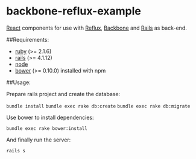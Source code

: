 # backbone-reflux-example

[React](http://facebook.github.io/react/) components for use with [Reflux](https://github.com/reflux/refluxjs), [Backbone](http://backbonejs.org/) and [Rails](http://rubyonrails.org/) as back-end.

##Requirements:
* [ruby](https://www.ruby-lang.org) (>= 2.1.6)
* [rails](http://rubyonrails.org/) (>= 4.1.12)
* [node](http://nodejs.org)
* [bower](https://github.com/bower/bower) (>= 0.10.0) installed with npm

##Usage:

Prepare rails project and create the database:

`bundle install`
`bundle exec rake db:create`
`bundle exec rake db:migrate`

Use bower to install dependencies:

`bundle exec rake bower:install`

And finally run the server:

`rails s`